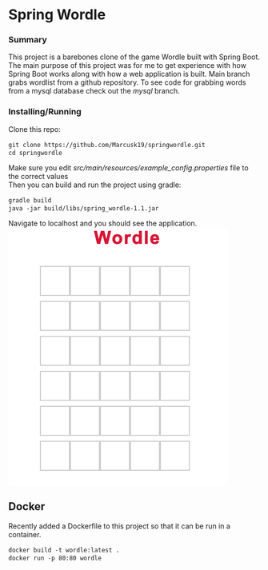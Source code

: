 # Spring Wordle #

### Summary ###
This project is a barebones clone of the game Wordle built with Spring Boot. The main purpose of this project was for me to get experience with how Spring Boot works along with how a web application is built. Main branch grabs wordlist from a github repository. To see code for grabbing words from a mysql database check out the *mysql* branch.

### Installing/Running ###
Clone this repo:<br>
```
git clone https://github.com/Marcusk19/springwordle.git
cd springwordle
```

Make sure you edit *src/main/resources/example_config.properties* file to the correct values <br>
Then you can build and run the project using gradle:<br>
```
gradle build
java -jar build/libs/spring_wordle-1.1.jar
```
Navigate to localhost and you should see the application.<br>
<img src="images/readme/wordle_homepage.png" align="center" />

## Docker ##
Recently added a Dockerfile to this project so that it can be run in a container.
```
docker build -t wordle:latest .   
docker run -p 80:80 wordle
```